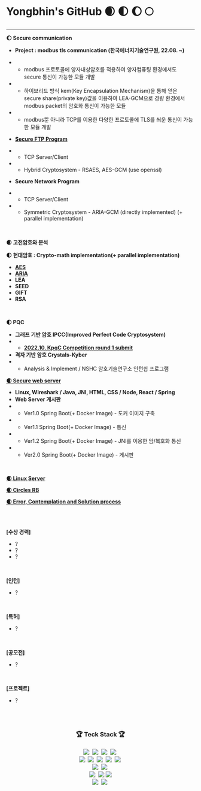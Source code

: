 # Yongbhin's GitHub  🌒 🌓 🌔 🌕
---

**🌔 Secure communication**
 - **Project : modbus tls communication (한국에너지기술연구원, 22.08. ~)**
 - - modbus 프로토콜에 양자내성암호를 적용하여 양자컴퓨팅 환경에서도 secure 통신이 가능한 모듈 개발
 - - 하이브리드 방식 kem(Key Encapsulation Mechanism)을 통해 얻은 secure share(private key)값을 이용하여 LEA-GCM으로 경량 환경에서 modbus packet의 암호화 통신이 가능한 모듈
 - - modbus뿐 아니라 TCP를 이용한 다양한 프로토콜에 TLS를 씌운 통신이 가능한 모듈 개발

 - <a href="https://github.com/YongBhin-Kim/secure_ftp_program">**Secure FTP Program**</a>
 - - TCP Server/Client
 - - Hybrid Cryptosystem - RSAES, AES-GCM (use openssl)

 - **Secure Network Program**
 - - TCP Server/Client
 - - Symmetric Cryptosystem - ARIA-GCM (directly implemented) (+ parallel implementation)
<br>

**🌒 고전암호와 분석**
<br>

**🌓 현대암호 : Crypto-math implementation(+ parallel implementation)**
- <a href="https://github.com/YongBhin-Kim/Crypto"> **AES** </a> 
- <a href="https://github.com/YongBhin-Kim/Crypto"> **ARIA** </a> 
- **LEA**
- **SEED**
- **GIFT**
- **RSA**

<br>

**🌓 PQC**
- **그래프 기반 암호 IPCC(Improved Perfect Code Cryptosystem)**
- - <a href="https://www.kpqc.or.kr/competition.html"> **2022.10. KpqC Competition round 1 submit** </a>
- **격자 기반 암호 Crystals-Kyber**
- - Analysis & Implement / NSHC 암호기술연구소 인턴쉽 프로그램

<a href="https://github.com/YongBhin-Kim/Crypto-WebServer">**🌒 Secure web server**</a>
- **Linux, Wireshark / Java, JNI, HTML, CSS / Node, React / Spring**
- **Web Server 게시판**
- - Ver1.0 Spring Boot(+ Docker Image) - 도커 이미지 구축
- - Ver1.1 Spring Boot(+ Docker Image) - 통신
- - Ver1.2 Spring Boot(+ Docker Image) - JNI를 이용한 암/복호화 통신
- - Ver2.0 Spring Boot(+ Docker Image) - 게시판
<br>

<a href="https://linuxyb.kimyongbhin.repl.co">**🌒 Linux Server**</a>
<br>

<a href="https://rb.kimyongbhin.repl.co">**🌒 Circles RB**</a>
<br>

<a href="https://yongbhin-effort.tistory.com/">**🌒 Error, Contemplation and Solution process**</a>

<br>
<br>

**[수상 경력]**
- ?
- ?
- ?

<br>

**[인턴]**
- ?
<br>

**[특허]**
- ?
<br>

**[공모전]**
- ?
<br>

**[프로젝트]**
- ?
<br>
<br>


<h3 align = "center">🏆 Teck Stack 🏆<h3>
<p align = "center">
  <img src="https://img.shields.io/badge/C-A8B9CC?style=flat-square&logo=C&logoColor=white" style="max-width: 100%;"></a>&nbsp
  <img src="https://img.shields.io/badge/c++-00599C?style=flat-square&logo=c%2B%2B&logoColor=white" style="max-width: 100%;"></a>&nbsp
  <img src="https://img.shields.io/badge/Python-3766AB?style=flat-square&logo=Python&logoColor=white" style="max-width: 100%;"></a>&nbsp 
  <img src="https://img.shields.io/badge/Java-007396?style=flat-square&logo=Java&logoColor=white" style="max-width: 100%;"></a>&nbsp
  <br>
  <img src="https://img.shields.io/badge/HTML5-E34F26?style=flat-square&logo=HTML5&logoColor=white" style="max-width: 100%;"></a>&nbsp  
  <img src="https://img.shields.io/badge/CSS3-1572B6?style=flat-square&logo=CSS3&logoColor=white" style="max-width: 100%;"></a>&nbsp
  <img src="https://img.shields.io/badge/javascript-F7DF1E?style=flat-square&logo=javascript&logoColor=black" style="max-width: 100%;"></a>&nbsp
  <img src="https://img.shields.io/badge/node.js-339933?style=flat-square&logo=Node.js&logoColor=white" style="max-width: 100%;"></a>&nbsp
  <img src="https://img.shields.io/badge/react-61DAFB?style=flat-square&logo=react&logoColor=black" style="max-width: 100%;"></a>&nbsp
  <br>
  <img src="https://img.shields.io/badge/Spring Boot-6DB33F?style=flat-square&logo=Spring Boot&logoColor=white" style="max-width: 100%;"></a>&nbsp
  <img src="https://img.shields.io/badge/flutter-02569B?style=flat-square&logo=flutter&logoColor=white" style="max-width: 100%;"></a>&nbsp
  <br>
  <img src="https://img.shields.io/badge/MySQL-4479A1?style=flat-square&logo=MySQL&logoColor=white" style="max-width: 100%;"></a>&nbsp
  <img src="https://img.shields.io/badge/firebase-FFCA28?style=flat-square&logo=firebase&logoColor=white">
  <img src="https://img.shields.io/badge/amazonaws-232F3E?style=flat-square&logo=amazonaws&logoColor=white">
  <br>
  <img src="https://img.shields.io/badge/VMware-607078?style=flat-square&logo=VMware&logoColor=white" style="max-width: 100%;"></a>&nbsp
  <img src="https://img.shields.io/badge/CentOS-262577?style=flat-square&logo=CentOS&logoColor=white" style="max-width: 100%;"></a>&nbsp
  <Dart, Rust>
  <br>
</p>
